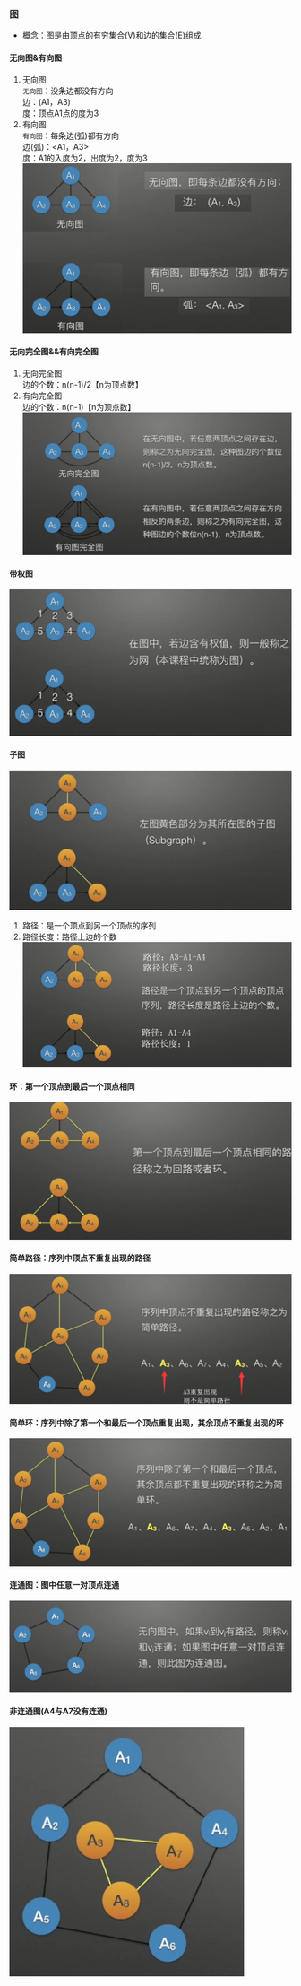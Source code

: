 ### 图
- 概念：图是由顶点的有穷集合(V)和边的集合(E)组成
#### 无向图&有向图  
1.  无向图  
`无向图`：没条边都没有方向  
边：(A1，A3)  
度：顶点A1点的度为3  
2.  有向图  
`有向图`：每条边(弧)都有方向  
边(弧)：<A1，A3>  
度：A1的入度为2，出度为2，度为3  
![无向图&有向图](/5.图/png/无向图&有向图.png)  
#### 无向完全图&&有向完全图  
1.  无向完全图  
边的个数：n(n-1)/2【n为顶点数】  
2.  有向完全图  
边的个数：n(n-1)【n为顶点数】  
![无向完全图&&有向完全图](/5.图/png/无向完全图&&有向完全图.png)  
#### 带权图  
![带权图](/5.图/png/带权图.png)  
#### 子图  
![子图](/5.图/png/子图.png)  
1.  路径：是一个顶点到另一个顶点的序列  
2.  路径长度：路径上边的个数  
![路径](/5.图/png/路径.png)  
#### 环：第一个顶点到最后一个顶点相同  
![环](/5.图/png/环.png)  
#### 简单路径：序列中顶点不重复出现的路径  
![简单路径](/5.图/png/简单路径.png)  
#### 简单环：序列中除了第一个和最后一个顶点重复出现，其余顶点不重复出现的环  
![简单环](/5.图/png/简单环.png)  
#### 连通图：图中任意一对顶点连通  
![连通图](/5.图/png/连通图.png)  
#### 非连通图(A4与A7没有连通)  
![非连通图](/5.图/png/非连通图.png)  